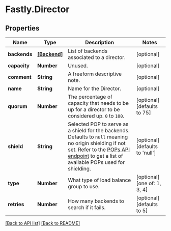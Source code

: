 # Fastly.Director

## Properties

Name | Type | Description | Notes
------------ | ------------- | ------------- | -------------
**backends** | [**[Backend]**](Backend.md) | List of backends associated to a director. | [optional] 
**capacity** | **Number** | Unused. | [optional] 
**comment** | **String** | A freeform descriptive note. | [optional] 
**name** | **String** | Name for the Director. | [optional] 
**quorum** | **Number** | The percentage of capacity that needs to be up for a director to be considered up. `0` to `100`. | [optional]  [defaults to 75]
**shield** | **String** | Selected POP to serve as a shield for the backends. Defaults to `null` meaning no origin shielding if not set. Refer to the [POPs API endpoint](https://www.fastly.com/documentation/reference/api/utils/pops/) to get a list of available POPs used for shielding. | [optional]  [defaults to 'null']
**type** | **Number** | What type of load balance group to use. | [optional]  [one of: 1, 3, 4]
**retries** | **Number** | How many backends to search if it fails. | [optional]  [defaults to 5]


[[Back to API list]](../../README.md#endpoints) [[Back to README]](../../README.md)
